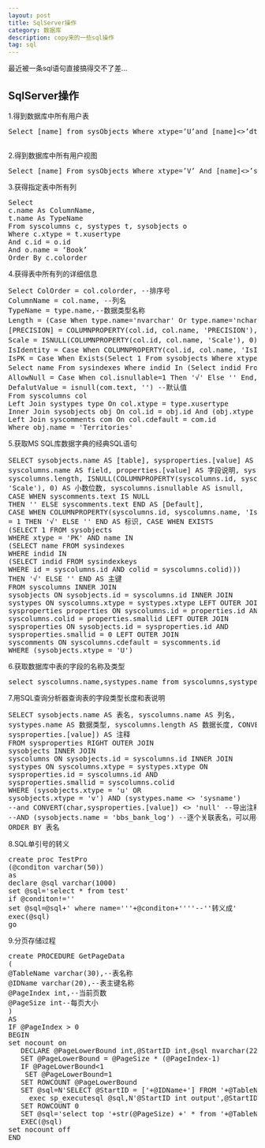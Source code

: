 ```yaml
---
layout: post
title: SqlServer操作
category: 数据库
description: copy来的一些sql操作
tag: sql
---
```

最近被一条sql语句直接搞得交不了差...

## SqlServer操作
1.得到数据库中所有用户表
 <pre></prSelect>Select [name] from sysObjects Where xtype=’U’and [name]<>’dtproperties’ Order By [name]
 </pre>
2.得到数据库中所有用户视图
<pre>
Select [name] From sysObjects Where xtype=’V’ And [name]<>’syssegments’ And [name]<>’sysconstraints’ Order By [name]
</pre>
3.获得指定表中所有列
<pre>Select
c.name As ColumnName,
t.name As TypeName
From syscolumns c, systypes t, sysobjects o
Where c.xtype = t.xusertype
And c.id = o.id
And o.name = ‘Book’
Order By c.colorder</pre>
4.获得表中所有列的详细信息
<pre>Select ColOrder = col.colorder, --排序号
ColumnName = col.name, --列名
TypeName = type.name,--数据类型名称
Length = (Case When type.name='nvarchar' Or type.name='nchar' Then col.length/2 Else col.length End), --长度
[PRECISION] = COLUMNPROPERTY(col.id, col.name, 'PRECISION'), --精度
Scale = ISNULL(COLUMNPROPERTY(col.id, col.name, 'Scale'), 0), --小数
IsIdentity = Case When COLUMNPROPERTY(col.id, col.name, 'IsIdentity')=1 Then '√' Else '' End, --是否为自动编号列
IsPK = Case When Exists(Select 1 From sysobjects Where xtype = 'PK' And name In (
Select name From sysindexes Where indid In (Select indid From sysindexkeys Where id = col.id And colid = col.colid))) Then '√' Else '' End, --是否为主键
AllowNull = Case When col.isnullable=1 Then '√' Else '' End, --是否允许为空
DefalutValue = isnull(com.text, '') --默认值
From syscolumns col
Left Join systypes type On col.xtype = type.xusertype
Inner Join sysobjects obj On col.id = obj.id And (obj.xtype = 'U' Or obj.xtype = 'V') And obj.name &lt;&gt; 'dtproperties'
Left Join syscomments com On col.cdefault = com.id
Where obj.name = 'Territories'
</pre>
5.获取MS SQL库数据字典的经典SQL语句
<pre>SELECT sysobjects.name AS [table], sysproperties.[value] AS 表说明,
syscolumns.name AS field, properties.[value] AS 字段说明, systypes.name AS type,
syscolumns.length, ISNULL(COLUMNPROPERTY(syscolumns.id, syscolumns.name,
'Scale'), 0) AS 小数位数, syscolumns.isnullable AS isnull,
CASE WHEN syscomments.text IS NULL
THEN '' ELSE syscomments.text END AS [Default],
CASE WHEN COLUMNPROPERTY(syscolumns.id, syscolumns.name, 'IsIdentity')
= 1 THEN '√' ELSE '' END AS 标识, CASE WHEN EXISTS
(SELECT 1 FROM sysobjects
WHERE xtype = 'PK' AND name IN
(SELECT name FROM sysindexes
WHERE indid IN
(SELECT indid FROM sysindexkeys
WHERE id = syscolumns.id AND colid = syscolumns.colid)))
THEN '√' ELSE '' END AS 主键
FROM syscolumns INNER JOIN
sysobjects ON sysobjects.id = syscolumns.id INNER JOIN
systypes ON syscolumns.xtype = systypes.xtype LEFT OUTER JOIN
sysproperties properties ON syscolumns.id = properties.id AND
syscolumns.colid = properties.smallid LEFT OUTER JOIN
sysproperties ON sysobjects.id = sysproperties.id AND
sysproperties.smallid = 0 LEFT OUTER JOIN
syscomments ON syscolumns.cdefault = syscomments.id
WHERE (sysobjects.xtype = 'U')
</pre>
6.获取数据库中表的字段的名称及类型
<pre>select syscolumns.name,systypes.name from syscolumns,systypes where id=object_id( 'POSmanage..PayWays ') and systypes.xusertype=syscolumns.xusertype</pre>
7.用SQL查询分析器查询表的字段类型长度和表说明
<pre>SELECT sysobjects.name AS 表名, syscolumns.name AS 列名,
systypes.name AS 数据类型, syscolumns.length AS 数据长度, CONVERT(char,
sysproperties.[value]) AS 注释
FROM sysproperties RIGHT OUTER JOIN
sysobjects INNER JOIN
syscolumns ON sysobjects.id = syscolumns.id INNER JOIN
systypes ON syscolumns.xtype = systypes.xtype ON
sysproperties.id = syscolumns.id AND
sysproperties.smallid = syscolumns.colid
WHERE (sysobjects.xtype = 'u' OR
sysobjects.xtype = 'v') AND (systypes.name &lt;&gt; 'sysname')
--and CONVERT(char,sysproperties.[value]) &lt;&gt; 'null' --导出注释不为'null'的记录
--AND (sysobjects.name = 'bbs_bank_log') --逐个关联表名，可以用or连接条件
ORDER BY 表名</pre>
8.SQL单引号的转义
<pre>create proc TestPro
(@conditon varchar(50))
as
declare @sql varchar(1000)
set @sql='select * from test'
if @conditon!=''
set @sql=@sql+' where name='''+@conditon+''''--''转义成'
exec(@sql)
go</pre>
9.分页存储过程
<pre>create PROCEDURE GetPageData
(
@TableName varchar(30),--表名称
@IDName varchar(20),--表主键名称
@PageIndex int,--当前页数
@PageSize int--每页大小
)
AS
IF @PageIndex > 0
BEGIN
set nocount on
   DECLARE @PageLowerBound int,@StartID int,@sql nvarchar(225)
   SET @PageLowerBound = @PageSize * (@PageIndex-1)
   IF @PageLowerBound<1
    SET @PageLowerBound=1
   SET ROWCOUNT @PageLowerBound
   SET @sql=N'SELECT @StartID = ['+@IDName+'] FROM '+@TableName+' ORDER BY '+@IDName
     exec sp_executesql @sql,N'@StartID int output',@StartID output
   SET ROWCOUNT 0
   SET @sql='select top '+str(@PageSize) +' * from '+@TableName+' where ['+@IDName+']>='+ str(@StartID) +' ORDER BY ['+@IDName+'] '
   EXEC(@sql)
set nocount off
END
</pre>
